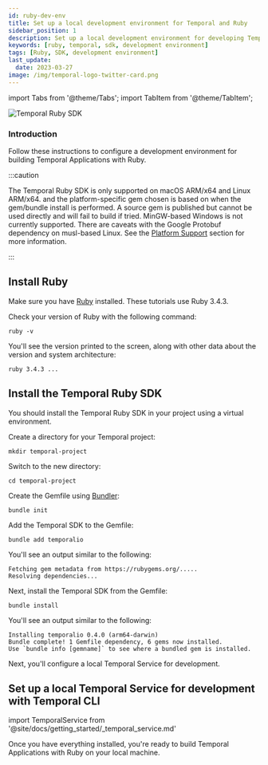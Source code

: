 ```yaml
---
id: ruby-dev-env
title: Set up a local development environment for Temporal and Ruby
sidebar_position: 1
description: Set up a local development environment for developing Temporal Applications using the Ruby programming language.
keywords: [ruby, temporal, sdk, development environment]
tags: [Ruby, SDK, development environment]
last_update:
  date: 2023-03-27
image: /img/temporal-logo-twitter-card.png
---
```


import Tabs from '@theme/Tabs';
import TabItem from '@theme/TabItem';

<img className="banner" src="/img/sdk_banners/banner_ruby.png" alt="Temporal Ruby SDK" />

### Introduction

Follow these instructions to configure a development environment for building Temporal Applications with Ruby.

:::caution

The Temporal Ruby SDK is only supported on macOS ARM/x64 and Linux ARM/x64. and the platform-specific gem chosen is based on when the gem/bundle install is performed. 
A source gem is published but cannot be used directly and will fail to build if tried. 
MinGW-based Windows is not currently supported. There are caveats with the Google Protobuf dependency on musl-based Linux. 
See the [Platform Support](https://github.com/temporalio/sdk-ruby#platform-support) section for more information.

:::

## Install Ruby

Make sure you have [Ruby](https://www.ruby-lang.org/en/downloads/) installed. These tutorials use Ruby 3.4.3.

Check your version of Ruby with the following command:

```command
ruby -v
```

You'll see the version printed to the screen, along with other data about the version and system architecture:

```
ruby 3.4.3 ...
```

## Install the Temporal Ruby SDK

You should install the Temporal Ruby SDK in your project using a virtual environment.

Create a directory for your Temporal project:

```command
mkdir temporal-project
```

Switch to the new directory:

```command
cd temporal-project
```

Create the Gemfile using [Bundler](https://bundler.io/):

```command
bundle init
```

Add the Temporal SDK to the Gemfile:

```command
bundle add temporalio
```

You'll see an output similar to the following:

```output
Fetching gem metadata from https://rubygems.org/.....
Resolving dependencies...
```

Next, install the Temporal SDK from the Gemfile:

```command
bundle install 
```

You'll see an output similar to the following:

```output
Installing temporalio 0.4.0 (arm64-darwin)
Bundle complete! 1 Gemfile dependency, 6 gems now installed.
Use `bundle info [gemname]` to see where a bundled gem is installed.
```

Next, you'll configure a local Temporal Service for development.

## Set up a local Temporal Service for development with Temporal CLI

import TemporalService from '@site/docs/getting_started/_temporal_service.md'

<TemporalService />

Once you have everything installed, you're ready to build Temporal Applications with Ruby on your local machine.

